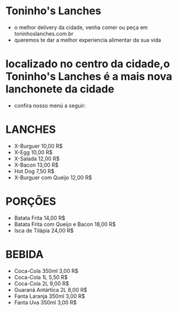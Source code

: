 # Toninho's Lanches
* o melhor delivery da cidade, venha comer ou peça em toninhoslanches.com.br
* queremos te dar a melhor experiencia alimentar da sua vida
# localizado no centro da cidade,o Toninho's Lanches é a mais nova lanchonete da cidade
* confira nosso menú a seguir:

# LANCHES
- X-Burguer 10,00 R$
- X-Egg 10,00 R$
- X-Salada 12,00 R$
- X-Bacon 13,00 R$
- Hot Dog 7,50 R$
- X-Burguer com Queijo 12,00 R$

# PORÇÕES
- Batata Frita 14,00 R$
- Batata Frita com Queijo e Bacon 18,00 R$
- Isca de Tilápia 24,00 R$

# BEBIDA
- Coca-Cola 350ml 3,00 R$
- Coca-Cola 1L 5,50 R$
- Coca-Cola 2L 9,00 R$
- Guaraná Antártica 2L 8,00 R$
- Fanta Laranja 350ml 3,00 R$
- Fanta Uva 350ml 3,00 R$
